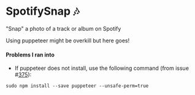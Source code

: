 # SpotifySnap :notes:
"Snap" a photo of a track or album on Spotify

Using puppeteer might be overkill but here goes!

#### Problems I ran into
- If puppeteer does not install, use the following command (from issue #[375](https://github.com/puppeteer/puppeteer/issues/375)):
```
sudo npm install --save puppeteer --unsafe-perm=true
```